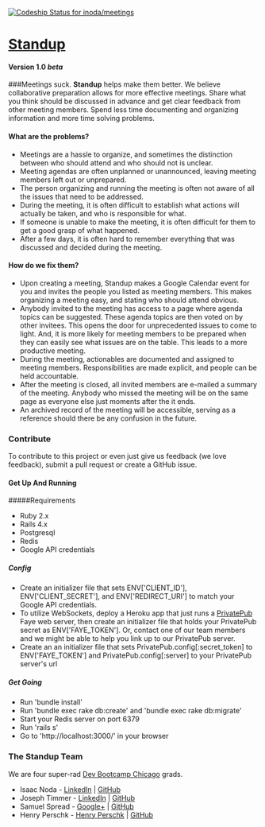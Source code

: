 [ ![Codeship Status for inoda/meetings](https://www.codeship.io/projects/ae492720-3981-0132-a05a-4664fd0eaf1d/status)](https://www.codeship.io/projects/42219)

# [Standup](http://meetingz.herokuapp.com/)
#### Version 1.0 _beta_
###Meetings suck.
**Standup** helps make them better. We believe collaborative preparation allows for more effective meetings. Share what you think should be discussed in advance and get clear feedback from other meeting members. Spend less time documenting and organizing information and more time solving problems.

#### What are the problems?
* Meetings are a hassle to organize, and sometimes the distinction between who should attend and who should not is unclear.
* Meeting agendas are often unplanned or unannounced, leaving meeting members left out or unprepared. 
* The person organizing and running the meeting is often not aware of all the issues that need to be addressed. 
* During the meeting, it is often difficult to establish what actions will actually be taken, and who is responsible for what.
* If someone is unable to make the meeting, it is often difficult for them to get a good grasp of what happened.
* After a few days, it is often hard to remember everything that was discussed and decided during the meeting.

#### How do we fix them?
* Upon creating a meeting, Standup makes a Google Calendar event for you and invites the people you listed as meeting members. This makes organizing a meeting easy, and stating who should attend obvious.
* Anybody invited to the meeting has access to a page where agenda topics can be suggested. These agenda topics are then voted on by other invitees. This opens the door for unprecedented issues to come to light. And, it is more likely for meeting members to be prepared when they can easily see what issues are on the table. This leads to a more productive meeting.
* During the meeting, actionables are documented and assigned to meeting members. Responsibilities are made explicit, and people can be held accountable. 
* After the meeting is closed, all invited members are e-mailed a summary of the meeting. Anybody who missed the meeting will be on the same page as everyone else just moments after the it ends.
* An archived record of the meeting will be accessible, serving as a reference should there be any confusion in the future.

### Contribute
To contribute to this project or even just give us feedback (we love feedback), submit a pull request or create a GitHub issue.

#### Get Up And Running
#####Requirements
* Ruby 2.x
* Rails 4.x
* Postgresql
* Redis
* Google API credentials 

##### Config
* Create an initializer file that sets ENV['CLIENT_ID'], ENV['CLIENT_SECRET'], and ENV['REDIRECT_URI'] to match your Google API credentials.
* To utilize WebSockets, deploy a Heroku app that just runs a [PrivatePub](https://github.com/ryanb/private_pub) Faye web server, then create an initializer file that holds your PrivatePub secret as ENV['FAYE_TOKEN']. Or, contact one of our team members and we might be able to help you link up to our PrivatePub server.
* Create an an initializer file that sets PrivatePub.config[:secret_token] to ENV['FAYE_TOKEN'] and PrivatePub.config[:server] to your PrivatePub server's url

##### Get Going
* Run 'bundle install'
* Run 'bundle exec rake db:create' and 'bundle exec rake db:migrate'
* Start your Redis server on port 6379
* Run 'rails s'
* Go to 'http://localhost:3000/' in your browser


### The Standup Team
We are four super-rad [Dev Bootcamp Chicago](http://devbootcamp.com/) grads.

* Isaac Noda - [LinkedIn](https://www.linkedin.com/profile/view?id=344664589) | [GitHub](https://github.com/inoda)
* Joseph Timmer - [LinkedIn](https://www.linkedin.com/in/jtimmer89) | [GitHub](https://github.com/jtimmer89)
* Samuel Spread - [Google+](https://plus.google.com/117925567488555774987/) | [GitHub](https://github.com/sspread)
* Henry Perschk - [Henry Perschk](https://www.linkedin.com/profile/view?id=76929566) | [GitHub](https://github.com/henry-p)
